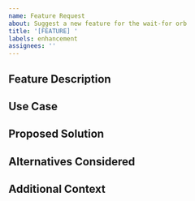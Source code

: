 ```yaml
---
name: Feature Request
about: Suggest a new feature for the wait-for orb
title: '[FEATURE] '
labels: enhancement
assignees: ''
---
```


## Feature Description
<!-- A clear and concise description of the feature you'd like to see -->

## Use Case
<!-- Describe the use case or problem this feature would solve -->

## Proposed Solution
<!-- If you have a specific solution in mind, describe it here -->

## Alternatives Considered
<!-- Describe any alternative solutions or features you've considered -->

## Additional Context
<!-- Add any other context or screenshots about the feature request here --> 